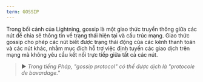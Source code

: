 ```yaml
---
term: GOSSIP
---
```


Trong bối cảnh của Lightning, gossip là một giao thức truyền thông giữa các nút để chia sẻ thông tin về trạng thái hiện tại và cấu trúc mạng. Giao thức gossip cho phép các nút biết được trạng thái động của các kênh thanh toán và các nút khác, nhằm mục đích hỗ trợ việc định tuyến các giao dịch trên mạng mà không yêu cầu kết nối trực tiếp giữa tất cả các nút.

> ► *Trong tiếng Pháp, "gossip protocol" có thể được dịch là "protocole de bavardage."*